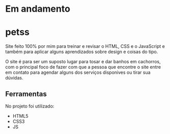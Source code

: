 # Em andamento
# petss

 Site feito 100% por mim para treinar e revisar o HTML, CSS e o JavaScript e também para aplicar alguns aprendizados sobre design e coisas do tipo.
 
 O site é para ser um suposto lugar para tosar e dar banhos em cachorros, com o principal foco de fazer com que a pessoa que encontre o site entre em contato para agendar alguns dos serviços disponives ou tirar sua dúvidas.
 
 ## Ferramentas
 
 No projeto foi utilizado:

 - HTML5
 - CSS3
 - JS
